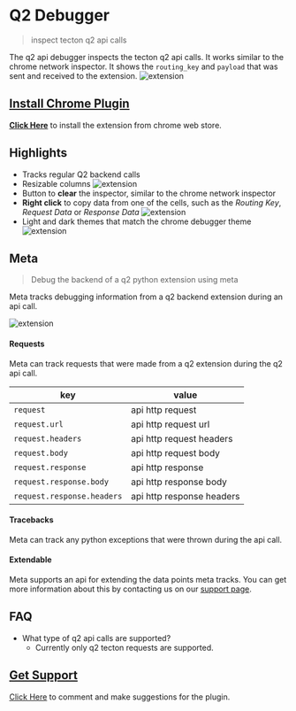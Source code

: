 # Q2 Debugger

> inspect tecton q2 api calls

The q2 api debugger inspects the tecton q2 api calls. It works similar to the chrome network inspector.
It shows the `routing_key` and `payload` that was sent and received to the extension.
![extension](https://nuevesolutions.com/wp-content/uploads/2020/10/Screenshot-from-2020-10-05-12-28-40.png)

## [Install Chrome Plugin](https://chrome.google.com/webstore/detail/q2-debugger/ofenoeokeajgginmciegemdiioglcdio)

**[Click Here](https://chrome.google.com/webstore/detail/q2-debugger/ofenoeokeajgginmciegemdiioglcdio)** to install the extension from chrome web store.

## Highlights
  - Tracks regular Q2 backend calls
  - Resizable columns
	![extension](https://nuevesolutions.com/wp-content/uploads/2020/10/Screenshot-from-2020-10-05-12-34-11.png)
  - Button to **clear** the inspector, similar to the chrome network inspector
  - **Right click** to copy data from one of the cells, such as the _Routing Key_, _Request Data_ or _Response Data_
	![extension](https://nuevesolutions.com/wp-content/uploads/2020/10/Screenshot-from-2020-10-06-12-32-33-1-1.png)
  - Light and dark themes that match the chrome debugger theme
	![extension](https://nuevesolutions.com/wp-content/uploads/2020/10/Screenshot-from-2020-10-05-12-27-30.png)

## Meta

> Debug the backend of a q2 python extension using meta

Meta tracks debugging information from a q2 backend extension during an api call.

![extension](https://nuevesolutions.com/wp-content/uploads/2020/10/Screenshot-from-2020-10-05-12-30-15.png)

#### Requests

Meta can track requests that were made from a q2 extension during the q2 api call.

| key                        | value                     |
| --------                   | ------------------------- |
| `request`                  | api http request          |
| `request.url`              | api http request url      |
| `request.headers`          | api http request headers  |
| `request.body`             | api http request body     |
| `request.response`         | api http response         |
| `request.response.body`    | api http response body    |
| `request.response.headers` | api http response headers |


#### Tracebacks

Meta can track any python exceptions that were thrown during the api call.

#### Extendable

Meta supports an api for extending the data points meta tracks. You can get more information about this by contacting us on our [support page](#get-support).

## FAQ
  - What type of q2 api calls are supported?
    - Currently only q2 tecton requests are supported.

## [Get Support](https://nuevesolutions.com/q2-api-debugger-chrome-extension)

[Click Here](https://nuevesolutions.com/q2-api-debugger-chrome-extension) to comment and make suggestions for the plugin.
